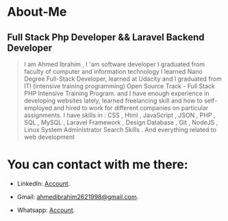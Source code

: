 # About-Me

## Full Stack Php Developer  &amp;&amp; Laravel Backend Developer

> I am Ahmed Ibrahim , I 'am software developer I graduated from faculty of computer and information technology I learned Nano Degree Full-Stack Developer, learned at Udacity and I graduated from ITI (intensive training programming) Open Source Track - Full Stack PHP Intensive Training Program. 
and I have enough experience in developing websites 
lately, learned freelancing skill and how to self-employed and hired to work for different companies on particular assignments.
I have skills in :
CSS , Html , JavaScript , JSON , PHP , SQL , MySQL , Laravel Framework , Design Database , Git , NodeJS , Linux System Administrator Search Skills . And everything related to web development



# You can contact with me there:

- LinkedIn: [Account](https://www.linkedin.com/in/ahmed-ibrahim-86a36b176/).

- Gmail: ahmedibrahim2621998@gmail.com.

- Whatsapp: [Account](Wa.me/+201112716862).


